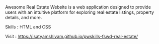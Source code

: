 Awesome Real Estate Website is a web application designed to provide users with an intuitive platform for exploring real estate listings, property details, and more.

Skills : HTML and CSS

Visit : https://isatyamshivam.github.io/pwskills-fswd-real-estate/

